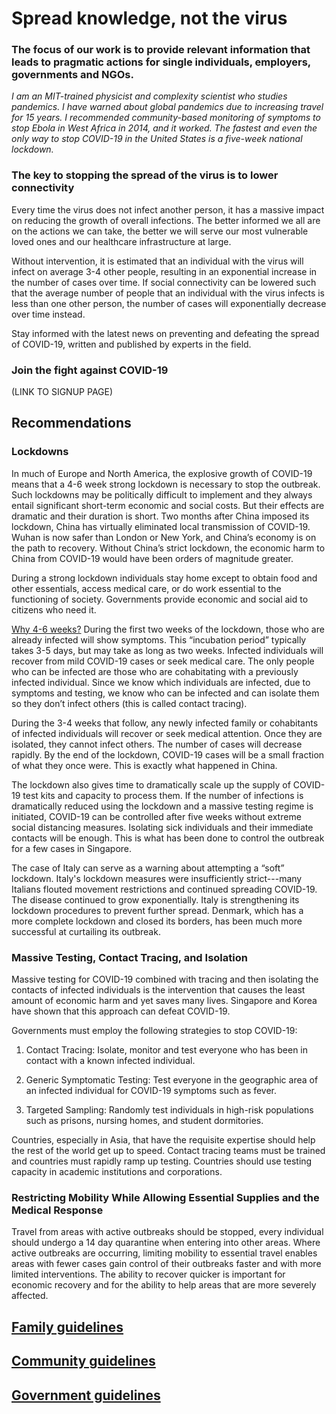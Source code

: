 # Spread knowledge, not the virus

### The focus of our work is to provide relevant information that leads to pragmatic actions for single individuals, employers, governments and NGOs. 

_I am an MIT-trained physicist and complexity scientist who studies pandemics. I have warned about global pandemics due to increasing travel for 15 years. I recommended community-based monitoring of symptoms to stop Ebola in West Africa in 2014, and it worked. The fastest and even the only way to stop COVID-19 in the United States is a five-week national lockdown._

### The key to stopping the spread of the virus is to lower connectivity

Every time the virus does not infect another person, it has a massive impact on reducing the growth of overall infections. The better informed we all are on the actions we can take, the better we will serve our most vulnerable loved ones and our healthcare infrastructure at large.

Without intervention, it is estimated that an individual with the virus will infect on average 3-4 other people, resulting in an exponential increase in the number of cases over time. If social connectivity can be lowered such that the average number of people that an individual with the virus infects is less than one other person, the number of cases will exponentially decrease over time instead.

Stay informed with the latest news on preventing and defeating the spread of COVID-19, written and published by experts in the field.

### Join the fight against COVID-19

(LINK TO SIGNUP PAGE)

## Recommendations

### Lockdowns

In much of Europe and North America, the explosive growth of COVID-19 means that a 4-6 week strong lockdown is necessary to stop the outbreak. Such lockdowns may be politically difficult to implement and they always entail significant short-term economic and social costs. But their effects are dramatic and their duration is short. Two months after China imposed its lockdown, China has virtually eliminated local transmission of COVID-19. Wuhan is now safer than London or New York, and China’s economy is on the path to recovery. Without China’s strict lockdown, the economic harm to China from COVID-19 would have been orders of magnitude greater.

During a strong lockdown individuals stay home except to obtain food and other essentials, access medical care, or do work essential to the functioning of society. Governments provide economic and social aid to citizens who need it.

[Why 4-6 weeks?]()  During the first two weeks of the lockdown, those who are already infected will show symptoms. This “incubation period” typically takes 3-5 days, but may take as long as two weeks. Infected individuals will recover from mild COVID-19 cases or seek medical care. The only people who can be infected are those who are cohabitating with a previously infected individual. Since we know which individuals are infected, due to symptoms and testing, we know who can be infected and can isolate them so they don’t infect others (this is called contact tracing).

During the 3-4 weeks that follow, any newly infected family or cohabitants of infected individuals will recover or seek medical attention. Once they are isolated, they cannot infect others. The number of cases will decrease rapidly. By the end of the lockdown, COVID-19 cases will be a small fraction of what they once were. This is exactly what happened in China.

The lockdown also gives time to dramatically scale up the supply of COVID-19 test kits and capacity to process them. If the number of infections is dramatically reduced using the lockdown and a massive testing regime is initiated, COVID-19 can be controlled after five weeks without extreme social distancing measures. Isolating sick individuals and their immediate contacts will be enough. This is what has been done to control the outbreak for a few cases in Singapore.

The case of Italy can serve as a warning about attempting a “soft” lockdown. Italy's lockdown measures were insufficiently strict---many Italians flouted movement restrictions and continued spreading COVID-19. The disease continued to grow exponentially. Italy is strengthening its lockdown procedures to prevent further spread. Denmark, which has a more complete lockdown and closed its borders, has been much more successful at curtailing its outbreak.

### Massive Testing, Contact Tracing, and Isolation

Massive testing for COVID-19 combined with tracing and then isolating the contacts of infected individuals is the intervention that causes the least amount of economic harm and yet saves many lives. Singapore and Korea have shown that this approach can defeat COVID-19.

Governments must employ the following strategies to stop COVID-19:

1. Contact Tracing: Isolate, monitor and test everyone who has been in contact with a known infected individual.

2. Generic Symptomatic Testing: Test everyone in the geographic area of an infected individual for COVID-19 symptoms such as fever.

3. Targeted Sampling: Randomly test individuals in high-risk populations such as prisons, nursing homes, and student dormitories.

Countries, especially in Asia, that have the requisite expertise should help the rest of the world get up to speed. Contact tracing teams must be trained and countries must rapidly ramp up testing. Countries should use testing capacity in academic institutions and corporations.

### Restricting Mobility While Allowing Essential Supplies and the Medical Response

Travel from areas with active outbreaks should be stopped, every individual should undergo a 14 day quarantine when entering into other areas. Where active outbreaks are occurring, limiting mobility to essential travel enables areas with fewer cases gain control of their outbreaks faster and with more limited interventions. The ability to recover quicker is important for economic recovery and for the ability to help areas that are more severely affected.

## [Family guidelines](https://github.com/necsi/source-translation-text/blob/master/0_english_source/pdf/family_en.pdf)
## [Community guidelines](https://github.com/necsi/source-translation-text/blob/master/0_english_source/pdf/individual_community_government_en.pdf)
## [Government guidelines](https://github.com/necsi/source-translation-text/blob/master/0_english_source/pdf/individual_community_government_en.pdf)
